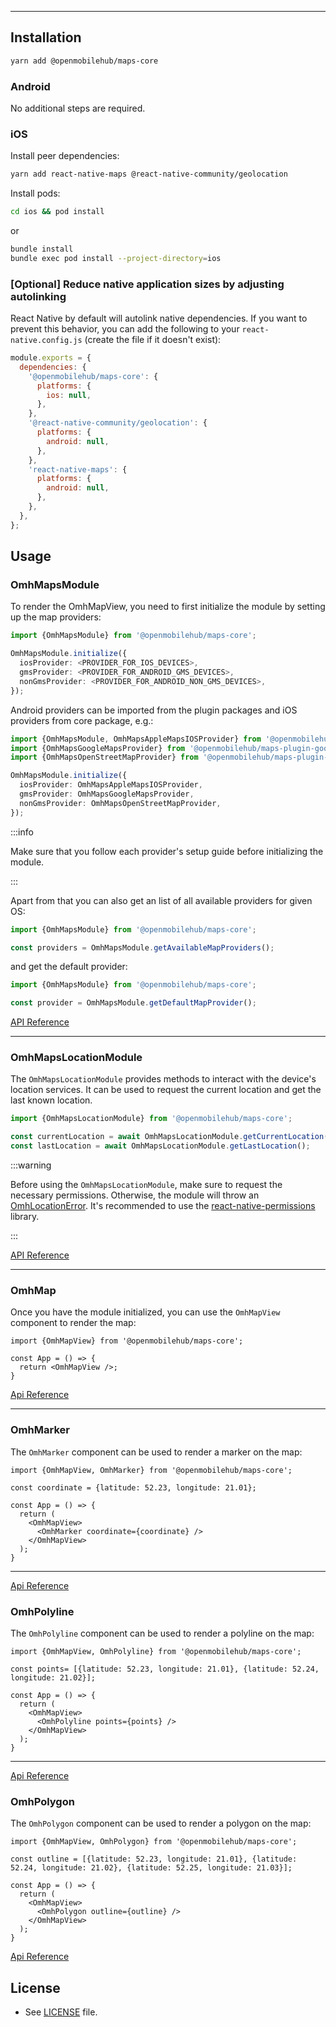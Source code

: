 
---

## Installation

```bash
yarn add @openmobilehub/maps-core
```

### Android

No additional steps are required.

### iOS

Install peer dependencies:

```bash
yarn add react-native-maps @react-native-community/geolocation
```

Install pods:

```bash
cd ios && pod install
```
or
```bash
bundle install
bundle exec pod install --project-directory=ios
```

### [Optional] Reduce native application sizes by adjusting autolinking

React Native by default will autolink native dependencies. If you want to prevent this behavior, you can add the following to your `react-native.config.js` (create the file if it doesn't exist):

```javascript
module.exports = {
  dependencies: {
    '@openmobilehub/maps-core': {
      platforms: {
        ios: null,
      },
    },
    '@react-native-community/geolocation': {
      platforms: {
        android: null,
      },
    },
    'react-native-maps': {
      platforms: {
        android: null,
      },
    },
  },
};
```

## Usage

### OmhMapsModule

To render the OmhMapView, you need to first initialize the module by setting up the map providers:

```ts
import {OmhMapsModule} from '@openmobilehub/maps-core';

OmhMapsModule.initialize({
  iosProvider: <PROVIDER_FOR_IOS_DEVICES>,
  gmsProvider: <PROVIDER_FOR_ANDROID_GMS_DEVICES>,
  nonGmsProvider: <PROVIDER_FOR_ANDROID_NON_GMS_DEVICES>,
});
```

Android providers can be imported from the plugin packages and iOS providers from core package, e.g.:

```ts
import {OmhMapsModule, OmhMapsAppleMapsIOSProvider} from '@openmobilehub/maps-core';
import {OmhMapsGoogleMapsProvider} from '@openmobilehub/maps-plugin-googlemaps';
import {OmhMapsOpenStreetMapProvider} from '@openmobilehub/maps-plugin-openstreetmap';

OmhMapsModule.initialize({
  iosProvider: OmhMapsAppleMapsIOSProvider,
  gmsProvider: OmhMapsGoogleMapsProvider,
  nonGmsProvider: OmhMapsOpenStreetMapProvider,
});
```

:::info

Make sure that you follow each provider's setup guide before initializing the module.

:::

Apart from that you can also get an list of all available providers for given OS:

```ts
import {OmhMapsModule} from '@openmobilehub/maps-core';

const providers = OmhMapsModule.getAvailableMapProviders();
```

and get the default provider:

```ts
import {OmhMapsModule} from '@openmobilehub/maps-core';

const provider = OmhMapsModule.getDefaultMapProvider();
```

[API Reference](https://legendary-broccoli-93ze846.pages.github.io/docs/api/modules/openmobilehub_maps_core)

---

### OmhMapsLocationModule

The `OmhMapsLocationModule` provides methods to interact with the device's location services. It can be used to request the current location and get the last known location.

```ts
import {OmhMapsLocationModule} from '@openmobilehub/maps-core';

const currentLocation = await OmhMapsLocationModule.getCurrentLocation();
const lastLocation = await OmhMapsLocationModule.getLastLocation();
```

:::warning

Before using the `OmhMapsLocationModule`, make sure to request the necessary permissions.
Otherwise, the module will throw an [OmhLocationError](https://legendary-broccoli-93ze846.pages.github.io/docs/api/classes/openmobilehub_maps_core.OmhLocationError).
It's recommended to use the [react-native-permissions](https://github.com/zoontek/react-native-permissions) library.

:::

[API Reference](https://legendary-broccoli-93ze846.pages.github.io/todo/add/relative/link)

---

### OmhMap

Once you have the module initialized, you can use the `OmhMapView` component to render the map:

```tsx
import {OmhMapView} from '@openmobilehub/maps-core';

const App = () => {
  return <OmhMapView />;
}
```

[Api Reference](https://legendary-broccoli-93ze846.pages.github.io/docs/api/modules/openmobilehub_maps_core#omhmapview)

---

### OmhMarker

The `OmhMarker` component can be used to render a marker on the map:

```tsx
import {OmhMapView, OmhMarker} from '@openmobilehub/maps-core';

const coordinate = {latitude: 52.23, longitude: 21.01};

const App = () => {
  return (
    <OmhMapView>
      <OmhMarker coordinate={coordinate} />
    </OmhMapView>
  );
}
```

---

[Api Reference](https://legendary-broccoli-93ze846.pages.github.io/docs/api/modules/openmobilehub_maps_core#omhmarker)

### OmhPolyline

The `OmhPolyline` component can be used to render a polyline on the map:

```tsx
import {OmhMapView, OmhPolyline} from '@openmobilehub/maps-core';

const points= [{latitude: 52.23, longitude: 21.01}, {latitude: 52.24, longitude: 21.02}];

const App = () => {
  return (
    <OmhMapView>
      <OmhPolyline points={points} />
    </OmhMapView>
  );
}
```

---

[Api Reference](https://legendary-broccoli-93ze846.pages.github.io/docs/api/modules/openmobilehub_maps_core#omhpolyline)

### OmhPolygon

The `OmhPolygon` component can be used to render a polygon on the map:

```tsx
import {OmhMapView, OmhPolygon} from '@openmobilehub/maps-core';

const outline = [{latitude: 52.23, longitude: 21.01}, {latitude: 52.24, longitude: 21.02}, {latitude: 52.25, longitude: 21.03}];

const App = () => {
  return (
    <OmhMapView>
      <OmhPolygon outline={outline} />
    </OmhMapView>
  );
}
```

[Api Reference](https://legendary-broccoli-93ze846.pages.github.io/docs/api/modules/openmobilehub_maps_core#omhpolygon)

## License

- See [LICENSE](https://todo.add.link) file.
